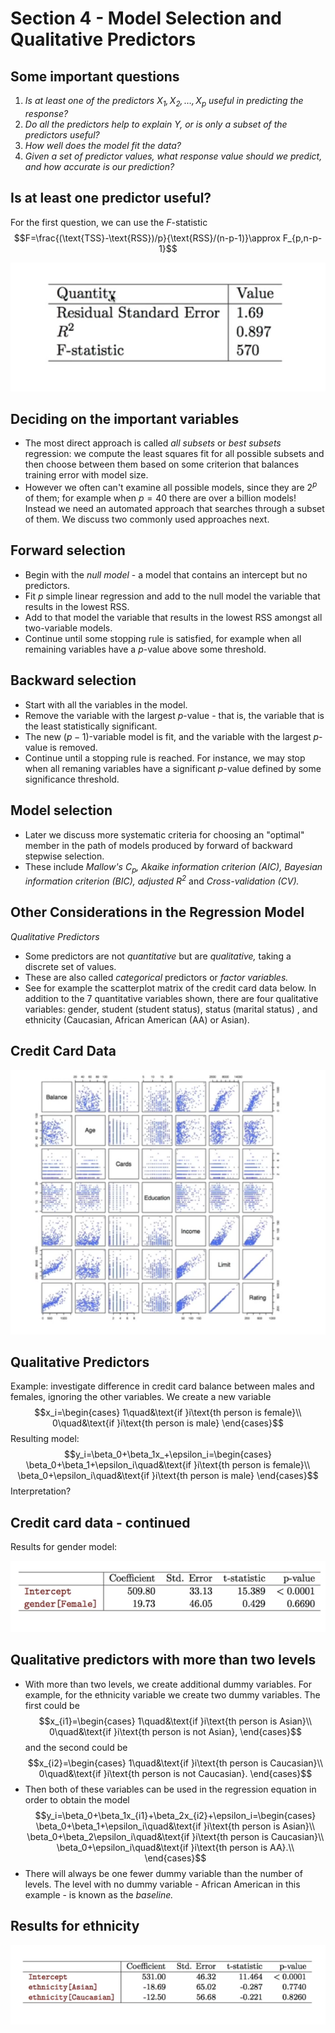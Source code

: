 # Section 4 - Model Selection and Qualitative Predictors
## Some important questions
1. _Is at least one of the predictors $X_1,X_2,\dots,X_p$ useful in predicting the response?_
2. _Do all the predictors help to explain $Y$, or is only a subset of the predictors useful?_
3. _How well does the model fit the data?_
4. _Given a set of predictor values, what response value should we predict, and how accurate is our prediction?_
## Is at least one predictor useful?
For the first question, we can use the $F$-statistic
$$F=\frac{(\text{TSS}-\text{RSS})/p}{\text{RSS}/(n-p-1)}\approx F_{p,n-p-1}$$

![](images/f.png)
## Deciding on the important variables
* The most direct approach is called _all subsets_ or _best subsets_ regression: we compute the least squares fit for all possible subsets and then choose between them based on some criterion that balances training error with model size.
* However we often can't examine all possible models, since they are $2^p$ of them; for example when $p=40$ there are over a billion models!
  Instead we need an automated approach that searches through a subset of them. We discuss two commonly used approaches next.
## Forward selection
* Begin with the _null model_ - a model that contains an intercept but no predictors.
* Fit $p$ simple linear regression and add to the null model the variable that results in the lowest $\text{RSS}.$
* Add to that model the variable that results in the lowest $\text{RSS}$ amongst all two-variable models.
* Continue until some stopping rule is satisfied, for example when all remaining variables have a $p$-value above some threshold.
## Backward selection
* Start with all the variables in the model.
* Remove the variable with the largest $p$-value - that is, the variable that is the least statistically significant.
* The new $(p-1)$-variable model is fit, and the variable with the largest $p$-value is removed.
* Continue until a stopping rule is reached. For instance, we may stop when all remaning variables have a significant $p$-value defined by some significance threshold.
## Model selection
* Later we discuss more systematic criteria for choosing an "optimal" member in the path of models produced by forward of backward stepwise selection.
* These include _Mallow's $C_p,$ Akaike information criterion $(AIC)$, Bayesian information criterion $(BIC),$ adjusted $R^2$_ and _Cross-validation $(CV)$._
## Other Considerations in the Regression Model
_Qualitative Predictors_
* Some predictors are not _quantitative_ but are _qualitative,_ taking a discrete set of values.
* These are also called _categorical_ predictors or _factor variables._
* See for example the scatterplot matrix of the credit card data below.
  In addition to the $7$ quantitative variables shown, there are four qualitative variables: $\text{gender, student}$ (student status), $\text{status}$ (marital status) , and $\text{ethnicity}$ (Caucasian, African American (AA) or Asian).
## Credit Card Data
![](images/credit.png)
## Qualitative Predictors
Example: investigate difference in credit card balance between males and females, ignoring the other variables. We create a new variable
$$x_i=\begin{cases}
1\quad&\text{if }i\text{th person is female}\\
0\quad&\text{if }i\text{th person is male}
\end{cases}$$
Resulting model:
$$y_i=\beta_0+\beta_1x_+\epsilon_i=\begin{cases}
\beta_0+\beta_1+\epsilon_i\quad&\text{if }i\text{th person is female}\\
\beta_0+\epsilon_i\quad&\text{if }i\text{th person is male}
\end{cases}$$
Interpretation?
## Credit card data - continued
Results for gender model:

![](images/gender.png)
## Qualitative predictors with more than two levels
* With more than two levels, we create additional dummy variables. For example, for the $\text{ethnicity}$ variable we create two dummy variables. The first could be
$$x_{i1}=\begin{cases}
1\quad&\text{if }i\text{th person is Asian}\\
0\quad&\text{if }i\text{th person is not Asian},
\end{cases}$$
and the second could be
$$x_{i2}=\begin{cases}
1\quad&\text{if }i\text{th person is Caucasian}\\
0\quad&\text{if }i\text{th person is not Caucasian}.
\end{cases}$$
* Then both of these variables can be used in the regression equation in order to obtain the model
$$y_i=\beta_0+\beta_1x_{i1}+\beta_2x_{i2}+\epsilon_i=\begin{cases}
\beta_0+\beta_1+\epsilon_i\quad&\text{if }i\text{th person is Asian}\\
\beta_0+\beta_2\epsilon_i\quad&\text{if }i\text{th person is Caucasian}\\
\beta_0+\epsilon_i\quad&\text{if }i\text{th person is AA}.\\
\end{cases}$$
* There will always be one fewer dummy variable than the number of levels. The level with no dummy variable - African American in this example - is known as the _baseline._
## Results for ethnicity
![](images/ethnicity.png)
